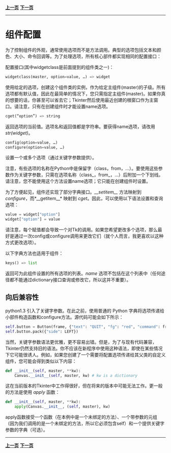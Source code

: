 **[上一页](tkinter-classes.md)**    **[下一页]( )**

----------

# 组件配置 #

为了控制组件的外观，通常使用选项而不是方法调用。典型的选项包括文本和颜色、大小、命令回调等。为了处理选项，所有核心部件都实现相同的配置接口：


配置接口(其中widgetclass是前面提到的组件类之一)：
``` python
widgetclass(master, option=value, …) => widget
```

使用给定的选项，创建这个组件类的实例，作为给定主组件(master)的子级。所有选项都有默认值，因此在最简单的情况下，您只需指定主组件(master)。如果你真的想要的话，你甚至可以省去它；Tkinter然后使用最近创建的根窗口作为主窗口。请注意，只有在创建组件时才能设置name选项。

``` python
cget(“option”) => string
```

返回选项的当前值。选项名和返回值都是字符串。要获得name选项，请改用 *str(widget)*。

``` python
config(option=value, …)
configure(option=value, …)
```

设置一个或多个选项（通过关键字参数提供）。

注意，有些选项的名称在Python中是保留字（class，from，…）。要使用这些参数作为关键字参数，只需在选项名称（class_，from_，…）后附加一个下划线。请注意，您不能使用这个方法设置name选项；它只能在创建组件时设置。

为了方便起见，组件还实现了部分字典接口。*__setitem\__* 方法映射到 *configure*，而*__getitem\__* 映射到 *cget*。因此，可以使用以下语法设置和查询选项：

``` python
value = widget["option"]
widget["option"] = value
```

请注意，每个赋值都会导致一个对Tk的调用。如果您希望更改多个选项，那么最好是通过一次config或configure调用来更改它们（就个人而言，我更喜欢以这种方式更改选项）。

以下字典方法也适用于组件：

``` python
keys() => list
```

返回可为此组件设置的所有选项的列表。*name* 选项不包括在这个列表中（任何途径都不能通过dictionary接口查询或修改它，所以这并不重要）。

## 向后兼容性 ##

python1.3 引入了关键字参数。在此之前，使用普通的 Python 字典将选项传递给小部件构造函数和configure方法。源代码可能会如下所示：

``` python 
self.button = Button(frame, {"text": "QUIT", "fg": "red", "command": frame.quit})
self.button.pack({"side": LEFT})
```

当然，关键字参数语法更优雅，更不容易出错。但是，为了与现有代码兼容，Tkinter仍然支持旧的语法。你不应该在新程序中使用这种语法，即使在某些情况下它可能很诱人。例如，如果您创建了一个需要将配置选项传递给其父类的自定义组件，您可能会得到类似以下内容：

``` python
def __init__(self, master, **kw):
    Canvas.__init__(self, master, kw) # kw is a dictionary
```

这在当前版本的Tkinter中工作得很好，但在将来的版本中可能无法工作。更一般的方法是使用 *apply* 函数：

``` python
def __init__(self, master, **kw):
    apply(Canvas.__init__, (self, master), kw)
```    

apply函数接受一个函数（在本例中是一个未绑定的方法）、一个带参数的元组（因为我们调用的是一个未绑定的方法，所以它必须包含self）和一个提供关键字参数的字典（可选）。


----------

**[上一页](tkinter-classes.md)**    **[下一页]( )**
